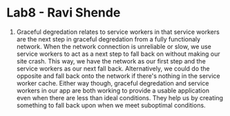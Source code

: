 # Lab8 - Ravi Shende

1. Graceful degredation relates to service workers in that service workers are the next step in graceful degredation from a fully functionaly network. When the network connection is unreliable or slow, we use service workers to act as a next step to fall back on without making our site crash. This way, we have the network as our first step and the service workers as our next fall back. Alternatively, we could do the opposite and fall back onto the network if there's nothing in the service worker cache. Either way though, graceful degredation and service workers in our app are both working to provide a usable application even when there are less than ideal conditions. They help us by creating something to fall back upon when we meet suboptimal conditions.
